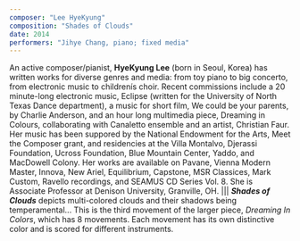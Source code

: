 ```yaml
---
composer: "Lee HyeKyung"
composition: "Shades of Clouds"
date: 2014
performers: "Jihye Chang, piano; fixed media"
---
```

An active composer/pianist, **HyeKyung Lee** (born in Seoul, Korea) has written works for diverse genres and media: from toy piano to big concerto, from electronic music to childrenís choir. Recent commissions include a 20 minute-long electronic music, Eclipse (written for the University of North Texas Dance department), a music for short film, We could be your parents, by Charlie Anderson, and an hour long multimedia piece, Dreaming in Colours, collaborating with Canaletto ensemble and an artist, Christian Faur. Her music has been suppored by the National Endowment for the Arts, Meet the Composer grant, and residencies at the Villa Montalvo, Djerassi Foundation, Ucross Foundation, Blue Mountain Center, Yaddo, and MacDowell Colony. Her works are available on Pavane, Vienna Modern Master, Innova, New Ariel, Equilibrium, Capstone, MSR Classices, Mark Custom, Ravello recordings, and SEAMUS CD Series Vol. 8. She is Associate Professor at Denison University, Granville, OH.
|||
**_Shades of Clouds_** depicts multi-colored clouds and their shadows being temperamental... This is the third movement of the larger piece, _Dreaming In Colors_, which has 8 movements. Each movement has its own distinctive color and is scored for different instruments.